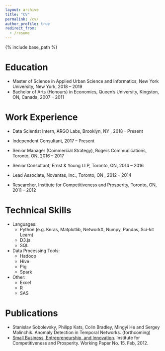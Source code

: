 ```yaml
---
layout: archive
title: "CV"
permalink: /cv/
author_profile: true
redirect_from:
  - /resume
---
```


{% include base_path %}

Education
======
* Master of Science in Applied Urban Science and Informatics, New York University, New York,  2018 – 2019
* Bachelor of Arts (Honours) in Economics, Queen’s University, Kingston, ON, Canada,  2007 – 2011

Work Experience
======
* Data Scientist Intern, ARGO Labs, Brooklyn, NY , 2018 - Present

* Independent Consultant, 2017 – Present

* Senior Manager (Commercial Strategy), Rogers Communications, Toronto, ON, 2016 – 2017

* Senior Consultant, Ernst & Young LLP, Toronto, ON, 2014 – 2016

* Lead Associate, Novantas, Inc., Toronto, ON , 2012 – 2014

* Researcher, Institute for Competitiveness and Prosperity, Toronto, ON, 2011 – 2012
  
Technical Skills
======
* Languages:
  * Python (e.g. Keras, Matplotlib, NetworkX, Numpy, Pandas, Sci-kit Learn)
  * D3.js
  * SQL
* Data Processing Tools:
  * Hadoop
  * Hive
  * Pig
  * Spark
* Other: 
  * Excel
  * R 
  * SAS

Publications
======

* Stanislav Sobolevsky, Philipp Kats, Colin Bradley, Mingyi He and Sergey Malinchik. Anomaly Detection in Temporal Networks. (forthcoming) 
* [Small Business, Entrepreneurship, and Innovation](https://www.competeprosper.ca/uploads/ICAP_WP15_Final.pdf). Institute for Competitiveness and Prosperity. Working Paper No. 15. Feb, 2012.
